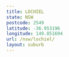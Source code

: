 ```yaml
---
title: LOCHIEL
state: NSW
postcode: 2549
latitude: -36.953196
longitude: 149.851694
url: /nsw/lochiel/
layout: suburb
---
```

